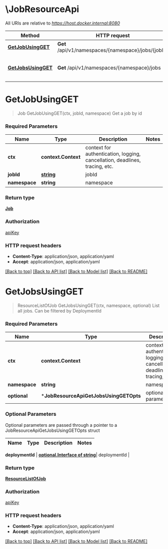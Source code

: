 # \JobResourceApi

All URIs are relative to *https://host.docker.internal:8080*

Method | HTTP request | Description
------------- | ------------- | -------------
[**GetJobUsingGET**](JobResourceApi.md#GetJobUsingGET) | **Get** /api/v1/namespaces/{namespace}/jobs/{jobId} | Get a job by id
[**GetJobsUsingGET**](JobResourceApi.md#GetJobsUsingGET) | **Get** /api/v1/namespaces/{namespace}/jobs | List all jobs. Can be filtered by DeploymentId


# **GetJobUsingGET**
> Job GetJobUsingGET(ctx, jobId, namespace)
Get a job by id

### Required Parameters

Name | Type | Description  | Notes
------------- | ------------- | ------------- | -------------
 **ctx** | **context.Context** | context for authentication, logging, cancellation, deadlines, tracing, etc.
  **jobId** | [**string**](.md)| jobId | 
  **namespace** | **string**| namespace | 

### Return type

[**Job**](Job.md)

### Authorization

[apiKey](../README.md#apiKey)

### HTTP request headers

 - **Content-Type**: application/json, application/yaml
 - **Accept**: application/json, application/yaml

[[Back to top]](#) [[Back to API list]](../README.md#documentation-for-api-endpoints) [[Back to Model list]](../README.md#documentation-for-models) [[Back to README]](../README.md)

# **GetJobsUsingGET**
> ResourceListOfJob GetJobsUsingGET(ctx, namespace, optional)
List all jobs. Can be filtered by DeploymentId

### Required Parameters

Name | Type | Description  | Notes
------------- | ------------- | ------------- | -------------
 **ctx** | **context.Context** | context for authentication, logging, cancellation, deadlines, tracing, etc.
  **namespace** | **string**| namespace | 
 **optional** | ***JobResourceApiGetJobsUsingGETOpts** | optional parameters | nil if no parameters

### Optional Parameters
Optional parameters are passed through a pointer to a JobResourceApiGetJobsUsingGETOpts struct

Name | Type | Description  | Notes
------------- | ------------- | ------------- | -------------

 **deploymentId** | [**optional.Interface of string**](.md)| deploymentId | 

### Return type

[**ResourceListOfJob**](ResourceListOfJob.md)

### Authorization

[apiKey](../README.md#apiKey)

### HTTP request headers

 - **Content-Type**: application/json, application/yaml
 - **Accept**: application/json, application/yaml

[[Back to top]](#) [[Back to API list]](../README.md#documentation-for-api-endpoints) [[Back to Model list]](../README.md#documentation-for-models) [[Back to README]](../README.md)

